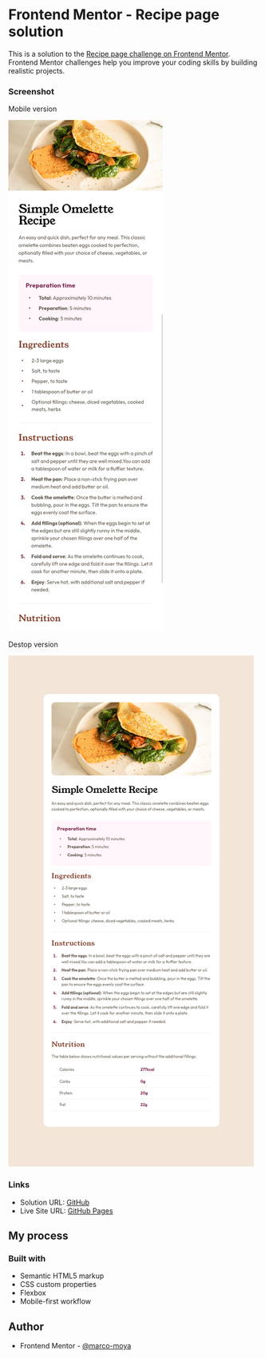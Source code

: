 # Frontend Mentor - Recipe page solution

This is a solution to the [Recipe page challenge on Frontend Mentor](https://www.frontendmentor.io/challenges/recipe-page-KiTsR8QQKm). Frontend Mentor challenges help you improve your coding skills by building realistic projects.

### Screenshot

Mobile version

![](./assets/images/mobile-version.png)

Destop version

![](./assets/images/desktop-version.png)

### Links

- Solution URL: [GitHub](https://github.com/marco-moya/Recipe-page)
- Live Site URL: [GitHub Pages](https://marco-moya.github.io/Recipe-page/)

## My process

### Built with

- Semantic HTML5 markup
- CSS custom properties
- Flexbox
- Mobile-first workflow

## Author

- Frontend Mentor - [@marco-moya](https://www.frontendmentor.io/profile/marco-moya)
